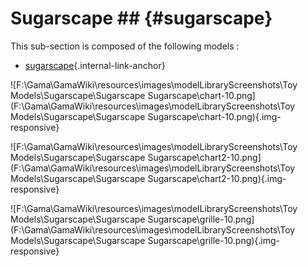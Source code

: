 # Sugarscape ## {#sugarscape}

This sub-section is composed of the following models :

* [sugarscape](references#SugarscapeSugarscape){.internal-link-anchor}

![F:\Gama\GamaWiki\resources\images\modelLibraryScreenshots\Toy Models\Sugarscape\Sugarscape Sugarscape\chart-10.png](F:\Gama\GamaWiki\resources\images\modelLibraryScreenshots\Toy Models\Sugarscape\Sugarscape Sugarscape\chart-10.png){.img-responsive}

![F:\Gama\GamaWiki\resources\images\modelLibraryScreenshots\Toy Models\Sugarscape\Sugarscape Sugarscape\chart2-10.png](F:\Gama\GamaWiki\resources\images\modelLibraryScreenshots\Toy Models\Sugarscape\Sugarscape Sugarscape\chart2-10.png){.img-responsive}

![F:\Gama\GamaWiki\resources\images\modelLibraryScreenshots\Toy Models\Sugarscape\Sugarscape Sugarscape\grille-10.png](F:\Gama\GamaWiki\resources\images\modelLibraryScreenshots\Toy Models\Sugarscape\Sugarscape Sugarscape\grille-10.png){.img-responsive}